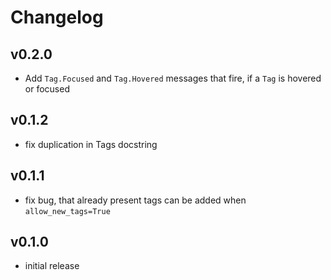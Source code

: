 # Changelog

## v0.2.0
- Add `Tag.Focused` and `Tag.Hovered` messages that fire, if a `Tag` is hovered or focused

## v0.1.2
- fix duplication in Tags docstring

## v0.1.1
- fix bug, that already present tags can be added when `allow_new_tags=True`

## v0.1.0
- initial release
